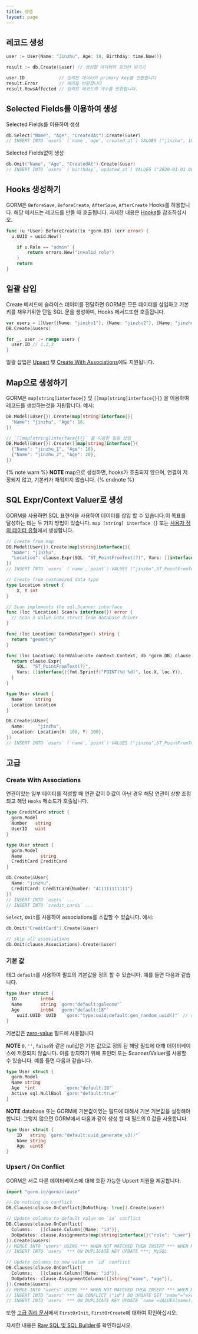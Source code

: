 ```yaml
---
title: 생성
layout: page
---
```


## 레코드 생성

```go
user := User{Name: "Jinzhu", Age: 18, Birthday: time.Now()}

result := db.Create(&user) // 생성할 데이터의 포인터 넘기기

user.ID             // 입력된 데이터의 primary key를 반환합니다
result.Error        // 에러를 반환합니다
result.RowsAffected // 입력된 레코드의 개수를 반환합니다.
```

## Selected Fields를 이용하여 생성

Selected Fields를 이용하여 생성

```go
db.Select("Name", "Age", "CreatedAt").Create(&user)
// INSERT INTO `users` (`name`,`age`,`created_at`) VALUES ("jinzhu", 18, "2020-07-04 11:05:21.775")
```

Selected Fields없이 생성

```go
db.Omit("Name", "Age", "CreatedAt").Create(&user)
// INSERT INTO `users` (`birthday`,`updated_at`) VALUES ("2020-01-01 00:00:00.000", "2020-07-04 11:05:21.775")
```

## Hooks 생성하기

GORM은 `BeforeSave`, `BeforeCreate`, `AfterSave`, `AfterCreate` Hooks를 허용합니다. 해당 메서드는 레코드를 만들 때 호출됩니다. 자세한 내용은 [Hooks](hooks.html)를 참조하십시오.

```go
func (u *User) BeforeCreate(tx *gorm.DB) (err error) {
  u.UUID = uuid.New()

    if u.Role == "admin" {
        return errors.New("invalid role")
    }
    return
}
```

## <span id="batch_insert">일괄 삽입</span>

Create 메서드에 슬라이스 데이터를 전달하면 GORM은 모든 데이터를 삽입하고 기본 키를 채우기위한 단일 SQL 문을 생성하며, Hooks 메서드또한 호출됩니다.

```go
var users = []User{{Name: "jinzhu1"}, {Name: "jinzhu2"}, {Name: "jinzhu3"}}
DB.Create(&users)

for _, user := range users {
  user.ID // 1,2,3
}
```

일괄 삽입은 [Upsert](#upsert) 및 [Create With Associations](#create_with_associations)에도 지원됩니다.

## Map으로 생성하기

GORM은 `map[string]interface{}` 및 `[]map[string]interface{}{}` 을 이용하여 레코드를 생성하는것을 지원합니다. 예시:

```go
DB.Model(&User{}).Create(map[string]interface{}{
  "Name": "jinzhu", "Age": 18,
})

// `[]map[string]interface{}{}` 를 이용한 일괄 삽입
DB.Model(&User{}).Create([]map[string]interface{}{
  {"Name": "jinzhu_1", "Age": 18},
  {"Name": "jinzhu_2", "Age": 20},
})
```

{% note warn %}
**NOTE** map으로 생성하면, hooks가 호출되지 않으며, 연결이 저장되지 않고, 기본키가 채워지지 않습니다.
{% endnote %}

## <span id="create_from_sql_expr">SQL Expr/Context Valuer로 생성</span>

GORM을 사용하면 SQL 표현식을 사용하여 데이터를 삽입 할 수 있습니다.이 목표를 달성하는 데는 두 가지 방법이 있습니다. `map [string] interface {`} 또는 [사용자 정의 데이터 유형](data_types.html#gorm_valuer_interface)에서 생성합니다.

```go
// Create from map
DB.Model(User{}).Create(map[string]interface{}{
  "Name": "jinzhu",
  "Location": clause.Expr{SQL: "ST_PointFromText(?)", Vars: []interface{}{"POINT(100 100)"}},
})
// INSERT INTO `users` (`name`,`point`) VALUES ("jinzhu",ST_PointFromText("POINT(100 100)"));

// Create from customized data type
type Location struct {
    X, Y int
}

// Scan implements the sql.Scanner interface
func (loc *Location) Scan(v interface{}) error {
  // Scan a value into struct from database driver
}

func (loc Location) GormDataType() string {
  return "geometry"
}

func (loc Location) GormValue(ctx context.Context, db *gorm.DB) clause.Expr {
  return clause.Expr{
    SQL:  "ST_PointFromText(?)",
    Vars: []interface{}{fmt.Sprintf("POINT(%d %d)", loc.X, loc.Y)},
  }
}

type User struct {
  Name     string
  Location Location
}

DB.Create(&User{
  Name:     "jinzhu",
  Location: Location{X: 100, Y: 100},
})
// INSERT INTO `users` (`name`,`point`) VALUES ("jinzhu",ST_PointFromText("POINT(100 100)"))
```

## 고급

### <span id="create_with_associations">Create With Associations</span>

연관이있는 일부 데이터를 작성할 때 연관 값이 0 값이 아닌 경우 해당 연관이 상향 조정되고 해당 `Hooks` 메소드가 호출됩니다.

```go
type CreditCard struct {
  gorm.Model
  Number   string
  UserID   uint
}

type User struct {
  gorm.Model
  Name       string
  CreditCard CreditCard
}

db.Create(&User{
  Name: "jinzhu",
  CreditCard: CreditCard{Number: "411111111111"}
})
// INSERT INTO `users` ...
// INSERT INTO `credit_cards` ...
```

`Select`, `Omit`를 사용하여 associations를 스킵할 수 있습니다. 예시:

```go
db.Omit("CreditCard").Create(&user)

// skip all associations
db.Omit(clause.Associations).Create(&user)
```

### <span id="default_values">기본 값</span>

태그 `default`를 사용하여 필드의 기본값을 정의 할 수 있습니다. 예를 들면 다음과 같습니다.

```go
type User struct {
  ID         int64
  Name       string `gorm:"default:galeone"`
  Age        int64  `gorm:"default:18"`
    uuid.UUID  UUID   `gorm:"type:uuid;default:gen_random_uuid()"` // db func
}
```

기본값은 [zero-value](https://tour.golang.org/basics/12) 필드에 사용됩니다

**NOTE** `0`, `''`, `false`와 같은 null값은 기본 값으로 정의 된 해당 필드에 대해 데이터베이스에 저장되지 않습니다. 이를 방지하기 위해 포인터 또는 Scanner/Valuer를 사용할 수 있습니다. 예를 들면 다음과 같습니다.

```go
type User struct {
  gorm.Model
  Name string
  Age  *int           `gorm:"default:18"`
  Active sql.NullBool `gorm:"default:true"`
}
```

**NOTE** database 또는 GORM에 기본값이있는 필드에 대해서 기본 기본값을 설정해야합니다. 그렇지 않으면 GORM에서 다음과 같이 생성 할 때 필드의 0 값을 사용합니다.

```go
type User struct {
    ID   string `gorm:"default:uuid_generate_v3()"`
    Name string
    Age  uint8
}
```

### <span id="upsert">Upsert / On Conflict</span>

GORM은 서로 다른 데이터베이스에 대해 호환 가능한 Upsert 지원을 제공합니다.

```go
import "gorm.io/gorm/clause"

// Do nothing on conflict
DB.Clauses(clause.OnConflict{DoNothing: true}).Create(&user)

// Update columns to default value on `id` conflict
DB.Clauses(clause.OnConflict{
  Columns:   []clause.Column{{Name: "id"}},
  DoUpdates: clause.Assignments(map[string]interface{}{"role": "user"}),
}).Create(&users)
// MERGE INTO "users" USING *** WHEN NOT MATCHED THEN INSERT *** WHEN MATCHED THEN UPDATE SET ***; SQL Server
// INSERT INTO `users` *** ON DUPLICATE KEY UPDATE ***; MySQL

// Update columns to new value on `id` conflict
DB.Clauses(clause.OnConflict{
  Columns:   []clause.Column{{Name: "id"}},
  DoUpdates: clause.AssignmentColumns([]string{"name", "age"}),
}).Create(&users)
// MERGE INTO "users" USING *** WHEN NOT MATCHED THEN INSERT *** WHEN MATCHED THEN UPDATE SET "name"="excluded"."name"; SQL Server
// INSERT INTO "users" *** ON CONFLICT ("id") DO UPDATE SET "name"="excluded"."name", "age"="excluded"."age"; PostgreSQL
// INSERT INTO `users` *** ON DUPLICATE KEY UPDATE `name`=VALUES(name),`age=VALUES(age); MySQL
```

또한 [고급 쿼리 문서](advanced_query.html)에서 `FirstOrInit`, `FirstOrCreate`에 대하여 확인하십시오.

자세한 내용은 [Raw SQL 및 SQL Builder](sql_builder.html)를 확인하십시오.
